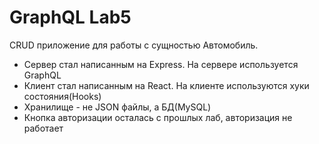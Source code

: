 # GraphQL Lab5

CRUD приложение для работы с сущностью Автомобиль.

+ Сервер стал написанным на Express. На сервере используется GraphQL
+ Клиент стал написанным на React. На клиенте используются хуки состояния(Hooks)
+ Хранилище - не JSON файлы, а БД(MySQL)
+ Кнопка авторизации осталась с прошлых лаб, авторизация не работает

